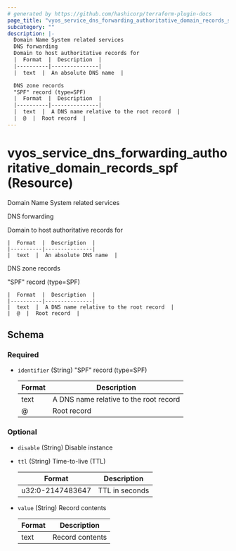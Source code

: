 ```yaml
---
# generated by https://github.com/hashicorp/terraform-plugin-docs
page_title: "vyos_service_dns_forwarding_authoritative_domain_records_spf Resource - vyos"
subcategory: ""
description: |-
  Domain Name System related services
  DNS forwarding
  Domain to host authoritative records for
  |  Format  |  Description  |
  |----------|---------------|
  |  text  |  An absolute DNS name  |

  DNS zone records
  "SPF" record (type=SPF)
  |  Format  |  Description  |
  |----------|---------------|
  |  text  |  A DNS name relative to the root record  |
  |  @  |  Root record  |
---
```


# vyos_service_dns_forwarding_authoritative_domain_records_spf (Resource)

Domain Name System related services

DNS forwarding

Domain to host authoritative records for

    |  Format  |  Description  |
    |----------|---------------|
    |  text  |  An absolute DNS name  |

DNS zone records

"SPF" record (type=SPF)

    |  Format  |  Description  |
    |----------|---------------|
    |  text  |  A DNS name relative to the root record  |
    |  @  |  Root record  |



<!-- schema generated by tfplugindocs -->
## Schema

### Required

- `identifier` (String) "SPF" record (type=SPF)

    |  Format  |  Description  |
    |----------|---------------|
    |  text  |  A DNS name relative to the root record  |
    |  @  |  Root record  |

### Optional

- `disable` (String) Disable instance
- `ttl` (String) Time-to-live (TTL)

    |  Format  |  Description  |
    |----------|---------------|
    |  u32:0-2147483647  |  TTL in seconds  |
- `value` (String) Record contents

    |  Format  |  Description  |
    |----------|---------------|
    |  text  |  Record contents  |

